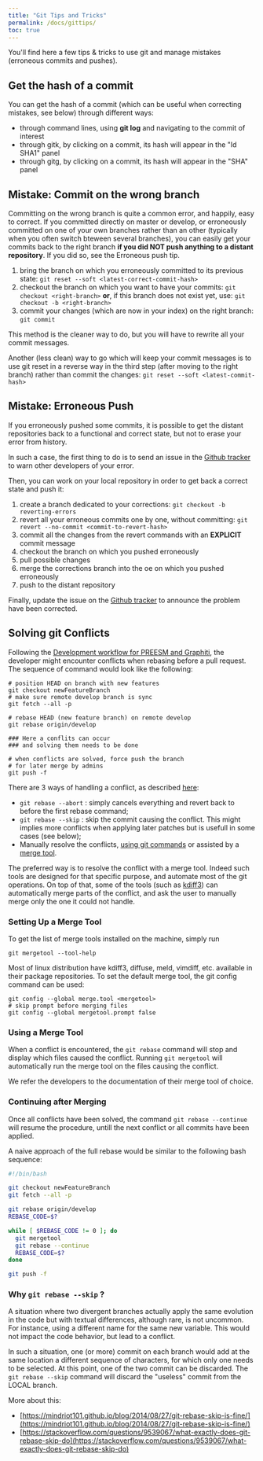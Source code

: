 ```yaml
---
title: "Git Tips and Tricks"
permalink: /docs/gittips/
toc: true
---
```


You'll find here a few tips & tricks to use git and manage mistakes (erroneous commits and pushes).

## Get the hash of a commit

You can get the hash of a commit (which can be useful when correcting mistakes, see below) through different ways:

*   through command lines, using **git log** and navigating to the commit of interest
*   through gitk, by clicking on a commit, its hash will appear in the "Id SHA1" panel
*   through gitg, by clicking on a commit, its hash will appear in the "SHA" panel

## Mistake: Commit on the wrong branch

Committing on the wrong branch is quite a common error, and happily, easy to correct. If you committed directly on master or develop, or erroneously committed on one of your own branches rather than an other (typically when you often switch bteween several branches), you can easily get your commits back to the right branch **if you did NOT push anything to a distant repository**. If you did so, see the Erroneous push tip.

1.  bring the branch on which you erroneously committed to its previous state:
    ```git reset --soft <latest-correct-commit-hash>```
2.  checkout the branch on which you want to have your commits:
    ```git checkout <right-branch>```
    **or**, if this branch does not exist yet, use:
    ```git checkout -b <right-branch>```
3.  commit your changes (which are now in your index) on the right branch:
    ```git commit```

This method is the cleaner way to do, but you will have to rewrite all your commit messages.

Another (less clean) way to go which will keep your commit messages is to use git reset in a reverse way in the third step (after moving to the right branch) rather than commit the changes:
```git reset --soft <latest-commit-hash>```

## Mistake: Erroneous Push

If you erroneously pushed some commits, it is possible to get the distant repositories back to a functional and correct state, but not to erase your error from history.

In such a case, the first thing to do is to send an issue in the [Github tracker](https://github.com/preesm/preesm/issues) to warn other developers of your error.

Then, you can work on your local repository in order to get back a correct state and push it:

1.  create a branch dedicated to your corrections:
    ```git checkout -b reverting-errors```
2.  revert all your erroneous commits one by one, without committing:
    ```git revert --no-commit <commit-to-revert-hash>```
3.  commit all the changes from the revert commands with an **EXPLICIT** commit message
4.  checkout the branch on which you pushed erroneously
5.  pull possible changes
6.  merge the corrections branch into the oe on which you pushed erroneously
7.  push to the distant repository

Finally, update the issue on the [Github tracker](https://github.com/preesm/preesm/issues) to announce the problem have been corrected.

## Solving git Conflicts

Following the [Development workflow for PREESM and Graphiti](/docs/devdoc/#development-workflow-for-preesm-and-graphiti), the developer might encounter conflicts when rebasing before a pull request. The sequence of command would look like the following:

```shell
# position HEAD on branch with new features
git checkout newFeatureBranch
# make sure remote develop branch is sync
git fetch --all -p

# rebase HEAD (new feature branch) on remote develop
git rebase origin/develop

### Here a conflits can occur
### and solving them needs to be done

# when conflicts are solved, force push the branch 
# for later merge by admins
git push -f
```

There are 3 ways of handling a conflict, as described [here](https://help.github.com/en/articles/resolving-merge-conflicts-after-a-git-rebase):

*  `git rebase --abort` : simply cancels everything and revert back to before the first rebase command;
*  `git rebase --skip` : skip the commit causing the conflict. This might implies more conflicts when applying later patches but is usefull in some cases (see below);
*  Manually resolve the conflicts, [using git commands](https://help.github.com/en/articles/resolving-a-merge-conflict-using-the-command-line) or assisted by a [merge tool](https://gist.github.com/karenyyng/f19ff75c60f18b4b8149/e6ae1d38fb83e05c4378d8e19b014fd8975abb39).

The preferred way is to resolve the conflict with a merge tool. Indeed such tools are designed for that specific purpose, and automate most of the git operations. On top of that, some of the tools (such as [kdiff3](https://github.com/KDE/kdiff3)) can automatically merge parts of the conflict, and ask the user to manually merge only the one it could not handle.

### Setting Up a Merge Tool

To get the list of merge tools installed on the machine, simply run

```shell
git mergetool --tool-help
```

Most of linux distribution have kdiff3, diffuse, meld, vimdiff, etc. available in their package repositories. To set the default merge tool, the git config command can be used:

```shell
git config --global merge.tool <mergetool>
# skip prompt before merging files
git config --global mergetool.prompt false
```

### Using a Merge Tool

When a conflict is encountered, the `git rebase` command will stop and display which files caused the conflict. Running `git mergetool` will automatically run the merge tool on the files causing the conflict.

We refer the developers to the documentation of their merge tool of choice.

### Continuing after Merging

Once all conflicts have been solved, the command `git rebase --continue` will resume the procedure, untill the next conflict or all commits have been applied.

A naive approach of the full rebase would be similar to the following bash sequence:

```bash
#!/bin/bash

git checkout newFeatureBranch
git fetch --all -p

git rebase origin/develop
REBASE_CODE=$?

while [ $REBASE_CODE != 0 ]; do
  git mergetool
  git rebase --continue
  REBASE_CODE=$?
done

git push -f
```

### Why `git rebase --skip` ?

A situation where two divergent branches actually apply the same evolution in the code but with textual differences, although rare, is not uncommon. For instance, using a different name for the same new variable. This would not impact the code behavior, but lead to a conflict.

In such a situation, one (or more) commit on each branch would add at the same location a different sequence of characters, for which only one needs to be selected. At this point, one of the two commit can be discarded. The `git rebase --skip` command will discard the "useless" commit from the LOCAL branch.

More about this:
*  [https://mindriot101.github.io/blog/2014/08/27/git-rebase-skip-is-fine/](https://mindriot101.github.io/blog/2014/08/27/git-rebase-skip-is-fine/)
*  [https://stackoverflow.com/questions/9539067/what-exactly-does-git-rebase-skip-do](https://stackoverflow.com/questions/9539067/what-exactly-does-git-rebase-skip-do)
